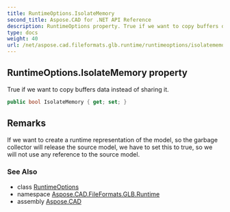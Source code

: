 ```yaml
---
title: RuntimeOptions.IsolateMemory
second_title: Aspose.CAD for .NET API Reference
description: RuntimeOptions property. True if we want to copy buffers data instead of sharing it
type: docs
weight: 40
url: /net/aspose.cad.fileformats.glb.runtime/runtimeoptions/isolatememory/
---
```

## RuntimeOptions.IsolateMemory property

True if we want to copy buffers data instead of sharing it.

```csharp
public bool IsolateMemory { get; set; }
```

## Remarks

If we want to create a runtime representation of the model, so the garbage collector will release the source model, we have to set this to true, so we will not use any reference to the source model.

### See Also

* class [RuntimeOptions](../)
* namespace [Aspose.CAD.FileFormats.GLB.Runtime](../../runtimeoptions/)
* assembly [Aspose.CAD](../../../)



